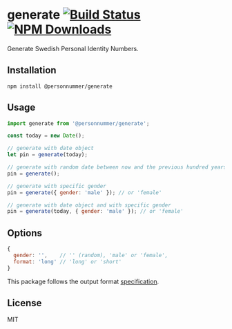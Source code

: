 # generate [![Build Status](https://img.shields.io/github/workflow/status/personnummer/js-generate/build)](https://github.com/personnummer/js-generate/actions) [![NPM Downloads](https://img.shields.io/npm/dm/@personnummer/generate.svg)](https://www.npmjs.com/package/@personnummer/generate)

Generate Swedish Personal Identity Numbers.

## Installation

```
npm install @personnummer/generate
```

## Usage

```js
import generate from '@personnummer/generate';

const today = new Date();

// generate with date object
let pin = generate(today);

// generate with random date between now and the previous hundred years and the next hundred years
pin = generate();

// generate with specific gender
pin = generate({ gender: 'male' }); // or 'female'

// generate with date object and with specific gender
pin = generate(today, { gender: 'male' }); // or 'female'
```

## Options

```js
{
  gender: '',    // '' (random), 'male' or 'female',
  format: 'long' // 'long' or 'short'
}
```

This package follows the output format [specification](https://github.com/personnummer/meta#short-format).

## License

MIT
